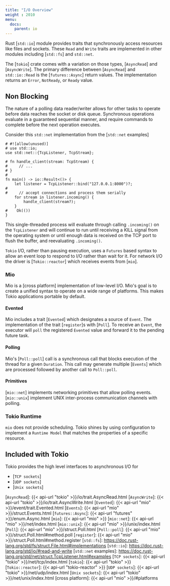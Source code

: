 ```yaml
---
title: "I/O Overview"
weight : 2010
menu:
  docs:
    parent: io
---
```


Rust [`std::io`] module provides traits that synchronously access resources like
files and sockets.  These `Read` and `Write` traits are implemented in other
modules including [`std::fs`] and `std::net`.

The [`tokio`] crate comes with a variation on those types, [`AsyncRead`] and
[`AsyncWrite`].  The primary difference between [`AsyncRead`] and `std::io::Read`
is the [`futures::Async`] return values.  The implementation returns an `Error`,
`NotReady`, or `Ready` value.

## Non Blocking

The nature of a polling data reader/writer allows for other tasks to operate
before data reaches the socket or disk queue.  Synchronous operations evaluate
in a guaranteed sequential manner, and require commands to complete before the
next operation executes.

Consider this `std::net` implementation from the [`std::net` examples]

```rust,no_run
# #![allow(unused)]
# use std::io;
use std::net::{TcpListener, TcpStream};

# fn handle_client(stream: TcpStream) {
#     // ...
# }
#
fn main() -> io::Result<()> {
    let listener = TcpListener::bind("127.0.0.1:8000")?;
#
#     // accept connections and process them serially
    for stream in listener.incoming() {
        handle_client(stream?);
    }
#    Ok(())
}
```

This single-threaded process will evaluate through calling `.incoming()` on
the `TcpListener` and will continue to run until receiving a KILL signal from
the operating system or until enough data is received on the TCP port to flush
the buffer, and reevaluating `.incoming()`.

`Tokio` I/O, rather than pausing execution, uses a `Futures` based syntax to
allow an event loop to respond to I/O rather than wait for it.  For network I/O
the driver is [`Tokio::reactor`] which receives events from [`mio`].

### Mio

Mio is a [cross platform] implementation of low-level I/O.  Mio's goal is to
create a unified syntax to operate on a wide range of platforms.  This makes
Tokio applications portable by default.

#### Evented

Mio includes a trait [`Evented`] which designates a source of `Event`.  The
implementation of the trait [`register`]s with [`Poll`].  To receive an `Event`,
the executor will `poll` the registered `Evented` value and forward it to the
pending future task.

#### Polling

Mio's [`Poll::poll`] call is a synchronous call that blocks execution of the
thread for a given `Duration`.  This call may generate multiple [`Events`]
which are processed followed by another call to `Poll::poll`.

#### Primitives

[`mio::net`] implements networking primitives that allow polling events.
[`mio::unix`] implement UNIX inter-process communication channels with polling.

### Tokio Runtime

`mio` does not provide scheduling.  Tokio shines by using configuration to
implement a `Runtime Model` that matches the properties of a specific resource.


## Included with Tokio

Tokio provides the high level interfaces to asynchronous I/O for

  * [`TCP sockets`]
  * [`UDP sockets`]
  * [`Unix sockets`]


[`AsyncRead`]: {{< api-url "tokio" >}}/io/trait.AsyncRead.html
[`AsyncWrite`]: {{< api-url "tokio" >}}/io/trait.AsyncWrite.html
[`Evented`]: {{< api-url "mio" >}}/event/trait.Evented.html
[`Events`]: {{< api-url "mio" >}}/struct.Events.html
[`futures::Async`]: {{< api-url "futures" >}}/enum.Async.html
[`mio`]: {{< api-url "mio" >}}
[`mio::net`]: {{< api-url "mio" >}}/net/index.html
[`mio::unix`]: {{< api-url "mio" >}}/unix/index.html
[`Poll`]: {{< api-url "mio" >}}/struct.Poll.html
[`Poll::poll`]: {{< api-url "mio" >}}/struct.Poll.html#method.poll
[`register`]: {{< api-url "mio" >}}/struct.Poll.html#method.register
[`std::fs`]: https://doc.rust-lang.org/std/fs/struct.File.html#implementations
[`std::io`]: https://doc.rust-lang.org/std/io/#read-and-write
[`std::net` examples]: https://doc.rust-lang.org/std/net/struct.TcpListener.html#examples
[`TCP sockets`]: {{< api-url "tokio" >}}/net/tcp/index.html
[`tokio`]: {{< api-url "tokio" >}}
[`Tokio::reactor`]: {{< api-url "tokio-reactor" >}}
[`UDP sockets`]: {{< api-url "tokio" >}}/net/udp/index.html
[`Unix sockets`]: {{< api-url "tokio" >}}/net/unix/index.html
[cross platform]: {{< api-url "mio" >}}/#platforms
